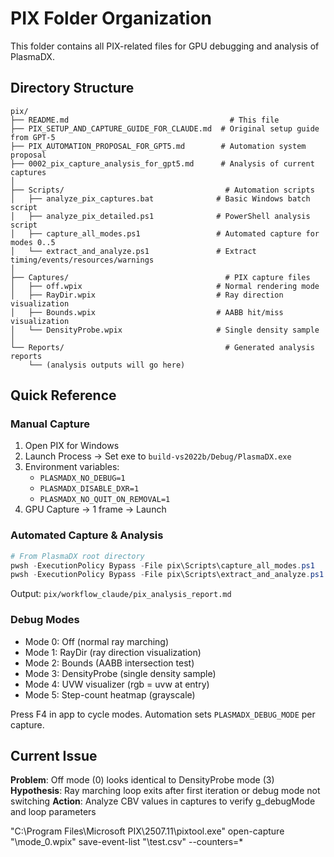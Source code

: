 # PIX Folder Organization

This folder contains all PIX-related files for GPU debugging and analysis of PlasmaDX.

## Directory Structure

```
pix/
├── README.md                                    # This file
├── PIX_SETUP_AND_CAPTURE_GUIDE_FOR_CLAUDE.md  # Original setup guide from GPT-5
├── PIX_AUTOMATION_PROPOSAL_FOR_GPT5.md        # Automation system proposal
├── 0002_pix_capture_analysis_for_gpt5.md      # Analysis of current captures
│
├── Scripts/                                    # Automation scripts
│   ├── analyze_pix_captures.bat              # Basic Windows batch script
│   ├── analyze_pix_detailed.ps1              # PowerShell analysis script
│   ├── capture_all_modes.ps1                 # Automated capture for modes 0..5
│   └── extract_and_analyze.ps1               # Extract timing/events/resources/warnings
│
├── Captures/                                   # PIX capture files
│   ├── off.wpix                              # Normal rendering mode
│   ├── RayDir.wpix                           # Ray direction visualization
│   ├── Bounds.wpix                           # AABB hit/miss visualization
│   └── DensityProbe.wpix                     # Single density sample
│
└── Reports/                                    # Generated analysis reports
    └── (analysis outputs will go here)
```

## Quick Reference

### Manual Capture
1. Open PIX for Windows
2. Launch Process → Set exe to `build-vs2022b/Debug/PlasmaDX.exe`
3. Environment variables:
   - `PLASMADX_NO_DEBUG=1`
   - `PLASMADX_DISABLE_DXR=1`
   - `PLASMADX_NO_QUIT_ON_REMOVAL=1`
4. GPU Capture → 1 frame → Launch

### Automated Capture & Analysis
```powershell
# From PlasmaDX root directory
pwsh -ExecutionPolicy Bypass -File pix\Scripts\capture_all_modes.ps1
pwsh -ExecutionPolicy Bypass -File pix\Scripts\extract_and_analyze.ps1
```
Output: `pix/workflow_claude/pix_analysis_report.md`

### Debug Modes
- Mode 0: Off (normal ray marching)
- Mode 1: RayDir (ray direction visualization)
- Mode 2: Bounds (AABB intersection test)
- Mode 3: DensityProbe (single density sample)
- Mode 4: UVW visualizer (rgb = uvw at entry)
- Mode 5: Step-count heatmap (grayscale)

Press F4 in app to cycle modes. Automation sets `PLASMADX_DEBUG_MODE` per capture.

## Current Issue

**Problem**: Off mode (0) looks identical to DensityProbe mode (3)
**Hypothesis**: Ray marching loop exits after first iteration or debug mode not switching
**Action**: Analyze CBV values in captures to verify g_debugMode and loop parameters








"C:\Program Files\Microsoft PIX\2507.11\pixtool.exe" open-capture "<path>\mode_0.wpix" save-event-list "<path>\test.csv" --counters=*